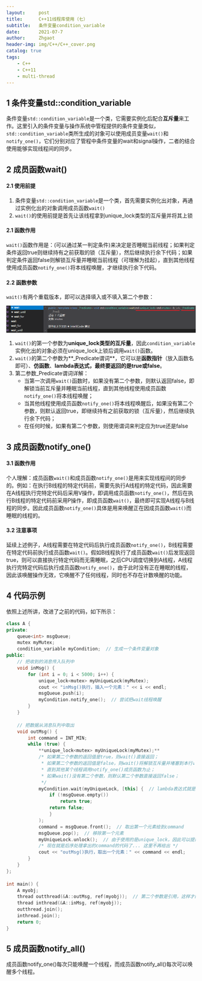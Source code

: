 ```yaml
---
layout:     post
title:      C++11线程库使用（七）
subtitle:   条件变量condition_variable
date:       2021-07-7
author:     Zhgaot
header-img: img/C++/C++_cover.png
catalog: true
tags:
    - C++ 
    - C++11
    - multi-thread
---
```


## 1  条件变量std::condition_variable

条件变量`std::condition_variable`是一个类，它需要实例化后配合**互斥量**来工作。这里引入的条件变量与操作系统中管程提供的条件变量类似，`std::condition_variable`类所生成的对象可以使用成员变量`wait()`和`notify_one()`，它们分别对应了管程中条件变量的wait和signal操作，二者的结合使用能够实现线程间的同步。

## 2  成员函数wait()

#### 2.1  使用前提

1. 条件变量`std::condition_variable`是一个类，首先需要实例化出对象，再通过实例化出的对象调用成员函数`wait()`
2. `wait()`的使用前提是首先让该线程拿到unique_lock<mutex>类型的互斥量并将其上锁

#### 2.1  函数作用

`wait()`函数作用是：(可以通过某一判定条件)来决定是否睡眠当前线程；如果判定条件返回true则继续持有之前获取的锁（互斥量），然后继续执行余下代码；如果判定条件返回false则解锁互斥量并睡眠当前线程（可理解为挂起），直到其他线程使用成员函数`notify_one()`将本线程唤醒，才继续执行余下代码。

#### 2.2  函数参数

`wait()`有两个重载版本，即可以选择填入或不填入第二个参数：

![](https://raw.githubusercontent.com/Zhgaot/Zhgaot.github.io/master/img/C++/multi-thread/7_0.png)

1. `wait()`的第一个参数为**unique_lock<mutex>类型的互斥量**，因此`condition_variable`实例化出的对象必须在unique_lock<mutex>上锁后调用`wait()`函数。
2. `wait()`的第二个参数为**_Predicate谓词**，它可以是**函数指针**（放入函数名即可）、**仿函数**、**lambda表达式，最终要返回的是true或false**。
3. 第二参数_Predicate谓词详解：
    - 当第一次调用`wait()`函数时，如果没有第二个参数，则默认返回false，即解锁当前互斥量并睡眠当前线程，直到其他线程使用成员函数`notify_one()`将本线程唤醒；
    - 当其他线程使用成员函数`notify_one()`将本线程唤醒后，如果没有第二个参数，则默认返回true，即继续持有之前获取的锁（互斥量），然后继续执行余下代码；
    - 在任何时候，如果有第二个参数，则使用谓词来判定应为true还是false

## 3  成员函数notify_one()

#### 3.1  函数作用

个人理解：成员函数`wait()`和成员函数`notify_one()`是用来实现线程间的同步的。例如：在执行B线程的特定代码前，需要先执行A线程的特定代码，因此需要在A线程执行完特定代码后采用V操作，即调用成员函数`notify_one()`，然后在执行B线程的特定代码前采用P操作，即成员函数`wait()`，最终即可实现A线程与B线程的同步。因此成员函数`notify_one()`具体是用来唤醒正在因成员函数`wait()`而睡眠的线程的。

#### 3.2  注意事项

延续上述例子，A线程需要在特定代码后执行成员函数`notify_one()`，B线程需要在特定代码前执行成员函数`wait()`。假如B线程执行了成员函数`wait()`后发现返回true，则可以直接执行特定代码而无需睡眠，之后CPU调度切换到A线程，A线程执行完特定代码后执行成员函数`notify_one()`，由于此时没有正在睡眠的线程，因此该唤醒操作无效，它唤醒不了任何线程，同时也不存在计数唤醒的功能。

## 4  代码示例

依照上述所讲，改进了之前的代码，如下所示：

```cpp
class A {
private:
	queue<int> msgQueue;
	mutex myMutex;
	condition_variable myCondition;  // 生成一个条件变量对象
public:
	// 把收到的消息传入队列中
	void inMsg() {
		for (int i = 0; i < 5000; i++) {
			unique_lock<mutex> myUniqueLock(myMutex);
			cout << "inMsg()执行，插入一个元素：" << i << endl;
			msgQueue.push(i);
			myCondition.notify_one();  // 尝试把wait线程唤醒
		}
	}

	// 把数据从消息队列中取出
	void outMsg() {
		int command = INT_MIN;
		while (true) {
			**unique_lock<mutex> myUniqueLock(myMutex);**
			/* 如果第二个参数的返回值是true，则wait()直接返回；
			 * 如果第二个参数的返回值是false，则wait()将解锁互斥量并堵塞到本行↓
			 * 直到其他某个线程调用notify_one()成员函数为止；
			 * 如果wait()没有第二个参数，则默认第二个参数直接返回false； 
			 */
			myCondition.wait(myUniqueLock, [this] {  // lambda表达式就是可调用对象
				if (!msgQueue.empty())
					return true;
				return false;
				}
			);
			command = msgQueue.front();  // 取出第一个元素给到command
			msgQueue.pop();  // 移除第一个元素
			myUniqueLock.unlock();  // 由于使用的是unique_lock，因此可以提前解锁，让其他线程继续执行
			/* 现在就是后序处理拿出的command的代码了... 这里不再给出 */
			cout << "outMsg()执行，取出一个元素：" << command << endl;
		}
	}
};

int main() {
	A myobj;
	thread outthread(&A::outMsg, ref(myobj));  // 第二个参数是引用，这样才能保证两个线程操纵的是同一个对象
	thread inthread(&A::inMsg, ref(myobj));
	outthread.join();
	inthread.join();
	return 0;
}
```

## 5  成员函数notify_all()

成员函数notify_one()每次只能唤醒一个线程，而成员函数notify_all()每次可以唤醒多个线程。